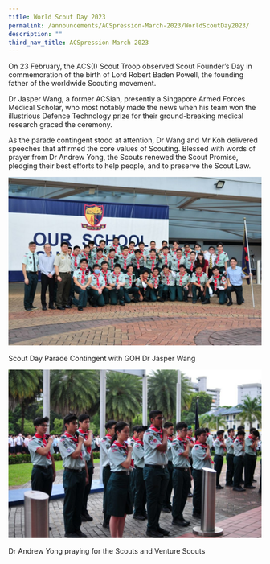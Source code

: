 ```yaml
---
title: World Scout Day 2023
permalink: /announcements/ACSpression-March-2023/WorldScoutDay2023/
description: ""
third_nav_title: ACSpression March 2023
---
```

On 23 February, the ACS(I) Scout Troop observed Scout Founder’s Day in commemoration of the birth of Lord Robert Baden Powell, the founding father of the worldwide Scouting movement.

Dr Jasper Wang, a former ACSian, presently a Singapore Armed Forces Medical Scholar, who most notably made the news when his team won the illustrious Defence Technology prize for their ground-breaking medical research graced the ceremony.

As the parade contingent stood at attention, Dr Wang and Mr Koh delivered speeches that affirmed the core values of Scouting. Blessed with words of prayer from Dr Andrew Yong, the Scouts renewed the Scout Promise, pledging their best efforts to help people, and to preserve the Scout Law.

![](/images/ACSpression/Picture15-1024x680.jpg)

Scout Day Parade Contingent with GOH Dr Jasper Wang

![](/images/ACSpression/Picture16-1024x680.jpg)

Dr Andrew Yong praying for the Scouts and Venture Scouts